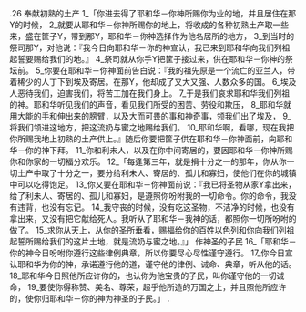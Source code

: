 .26 
奉献初熟的土产 
1_「你进去得了耶和华－你神所赐你为业的地，并且居住在那Y的时候， 2_就要从耶和华－你神所赐你的地上，将收成的各种初熟土产取一些来，盛在筐子Y，带到那Y，耶和华－你神选择作为他名居所的地方， 3_到当时的祭司那Y，对他说：『我今日向耶和华－你的神宣认，我已来到耶和华向我们列祖起誓要赐给我们的地。』 4_祭司就从你手Y把筐子接过来，供在耶和华－你神的祭坛前。 5_你要在耶和华－你神面前告白说：『我的祖先原是一个流亡的亚兰人，带着稀少的人丁下到埃及寄居。在那Y，他却成了又大又强、人数众多的国。 6_埃及人恶待我们，迫害我们，将苦工加在我们身上。 7_于是我们哀求耶和华我们列祖的神。耶和华听见我们的声音，看见我们所受的困苦、劳役和欺压， 8_耶和华就用大能的手和伸出来的膀臂，以及大而可畏的事和神奇事，领我们出了埃及， 9_将我们领进这地方，把这流奶与蜜之地赐给我们。 10_耶和华啊，看哪，现在我把你所赐我地上初熟的土产供上。』随后你要把筐子供在耶和华－你神面前，向耶和华－你的神下拜。 11_你和利未人，以及在你中间寄居的，要因耶和华－你神所赐你和你家的一切福分欢乐。 
12_「每逢第三年，就是捐十分之一的那年，你从你一切土产中取了十分之一，要分给利未人、寄居的、孤儿和寡妇，使他们在你的城镇中可以吃得饱足。 13_你又要在耶和华－你神面前说：『我已将圣物从家Y拿出来，给了利未人、寄居的、孤儿和寡妇，是遵照你吩咐我的一切命令。你的命令，我没有违背，也没有忘记。 14_我守丧的时候，没有吃这圣物，不洁净的时候，也没有拿出来，又没有把它献给死人。我听从了耶和华－我神的话，都照你一切所吩咐的做了。 15_求你从天上，从你的圣所垂看，赐福给你的百姓以色列和你向我们列祖起誓所赐给我们的这片土地，就是流奶与蜜之地。』」 
作神圣的子民 
16_「耶和华－你的神今日吩咐你遵行这些律例典章，所以你要尽心尽性谨守遵行。 17_你今日宣认耶和华为你的神，承诺遵行他的道，谨守他的律例、诫命、典章，听从他的话。 18_耶和华今日照他所应许你的，也认你为他宝贵的子民，叫你谨守他的一切诫命， 19_要使你得称赞、美名、尊荣，超乎他所造的万国之上，并且照他所应许的，使你归耶和华－你的神为神圣的子民。」 
.